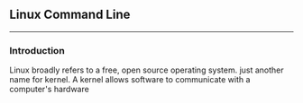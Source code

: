 ## Linux Command Line

-----------------
### Introduction 
Linux broadly refers to a free, open source operating system.
just another name for kernel. A kernel allows software to communicate with a computer's hardware 